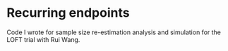# Recurring endpoints
 Code I wrote for sample size re-estimation analysis and simulation for the LOFT trial with Rui Wang.
